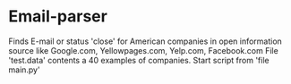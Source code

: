 # Email-parser
Finds E-mail or status 'close' for American companies in open information source like  Google.com, Yellowpages.com, Yelp.com, Facebook.com
File 'test.data' contents a 40 examples of companies.
Start script from 'file main.py'
